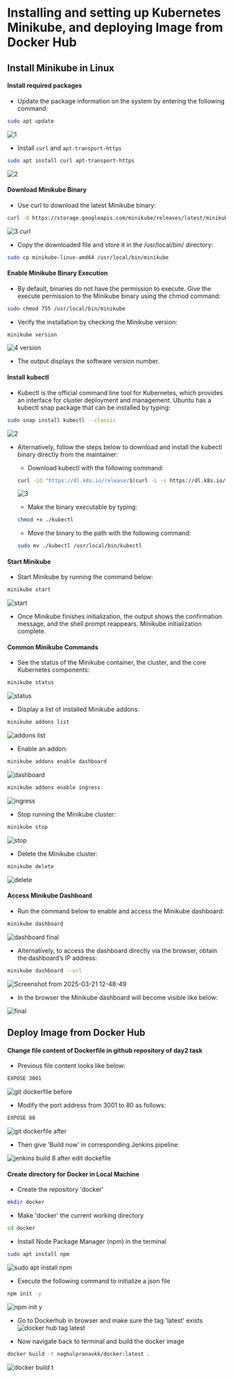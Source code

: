 # Installing and setting up Kubernetes Minikube, and deploying Image from Docker Hub

## Install Minikube in Linux

#### Install required packages

- Update the package information on the system by entering the following command:
```bash
sudo apt update
```
![1](https://github.com/user-attachments/assets/cd2810c4-b710-44b8-be4a-2a75f8efe6e9)

- Install `curl` and `apt-transport-https`
```bash
sudo apt install curl apt-transport-https
```
![2](https://github.com/user-attachments/assets/00f8e2c2-1e0c-4450-9bba-28a2b0bd96ee)


#### Download Minikube Binary

- Use curl to download the latest Minikube binary:
```bash
curl -O https://storage.googleapis.com/minikube/releases/latest/minikube-linux-amd64
```
![3 curl](https://github.com/user-attachments/assets/d8e898e3-7193-4b42-9bd3-ed224ce929c9)

- Copy the downloaded file and store it in the /usr/local/bin/ directory:
```bash
sudo cp minikube-linux-amd64 /usr/local/bin/minikube
```

#### Enable Minikube Binary Execution

- By default, binaries do not have the permission to execute. Give the execute permission to the Minikube binary using the chmod command:
```bash
sudo chmod 755 /usr/local/bin/minikube
```
- Verify the installation by checking the Minikube version:
```bash
minikube version
```
![4 version](https://github.com/user-attachments/assets/99b4b77f-234f-4723-a0a2-518aa9886b99)

- The output displays the software version number.

#### Install kubectl

- Kubectl is the official command line tool for Kubernetes, which provides an interface for cluster deployment and management. Ubuntu has a kubectl snap package that can be installed by typing:
```bash
sudo snap install kubectl --classic
```
![2](https://github.com/user-attachments/assets/247b6be6-e0f9-4690-9007-c5335d048148)

- Alternatively, follow the steps below to download and install the kubectl binary directly from the maintainer:
  - Download kubectl with the following command:
  ```bash
  curl -LO "https://dl.k8s.io/release/$(curl -L -s https://dl.k8s.io/release/stable.txt)/bin/linux/amd64/kubectl"
  ```
  ![3](https://github.com/user-attachments/assets/3552d279-02a2-4354-b7b1-0909f03dcd2d)

  - Make the binary executable by typing:
  ```bash
  chmod +x ./kubectl
  ```
  - Move the binary to the path with the following command:
  ```bash
  sudo mv ./kubectl /usr/local/bin/kubectl
  ```

#### Start Minikube

- Start Minikube by running the command below:
```bash
minikube start
```
![start](https://github.com/user-attachments/assets/0ec0b437-70f9-452e-8fd4-6e161e507559)

- Once Minikube finishes initialization, the output shows the confirmation message, and the shell prompt reappears.
Minikube initialization complete.

#### Common Minikube Commands

- See the status of the Minikube container, the cluster, and the core Kubernetes components:
```bash
minikube status
```
![status](https://github.com/user-attachments/assets/df7bb9d8-b681-43de-a54c-41950c7f1db0)

- Display a list of installed Minikube addons:
```bash
minikube addons list
```
![addons list](https://github.com/user-attachments/assets/6e80511e-55ee-4e09-aa51-3423a169fe74)

- Enable an addon:
```bash
minikube addons enable dashboard
```
![dashboard](https://github.com/user-attachments/assets/067d1b3f-f2be-4cc3-987a-e9635c6a3f03)

```bash
minikube addons enable ingress
```
![ingress](https://github.com/user-attachments/assets/dfa522a7-847c-48ea-8bee-efbc792445ee)

- Stop running the Minikube cluster:
```bash
minikube stop
```
![stop](https://github.com/user-attachments/assets/fabe7a09-ed5c-4e72-bda1-9395ce7bf712)

- Delete the Minikube cluster:
```bash
minikube delete
```
![delete](https://github.com/user-attachments/assets/031db394-1840-4b55-92a9-55404d0a2485)


#### Access Minikube Dashboard

- Run the command below to enable and access the Minikube dashboard:
```bash
minikube dashboard
```
![dashboard final](https://github.com/user-attachments/assets/54ecc507-46a3-4ce3-a077-eaa778bfc7ff)

- Alternatively, to access the dashboard directly via the browser, obtain the dashboard’s IP address:
```bash
minikube dashboard --url
```
![Screenshot from 2025-03-21 12-48-49](https://github.com/user-attachments/assets/466b9f4f-3da0-4cab-b181-d5817c429b52)

- In the browser the Minikube dashboard will become visible like below:

![final](https://github.com/user-attachments/assets/40be204b-1003-4177-8ccf-586dbdbf8265)

## Deploy Image from Docker Hub

#### Change file content of Dockerfile in github repository of day2 task

- Previous file content looks like below:
```bash
EXPOSE 3001
```
![git dockerfile before](https://github.com/user-attachments/assets/ef105ef3-e573-4f79-b825-3e7c08ad5d1f)

- Modify the port address from 3001 to 80 as follows:
```bash
EXPOSE 80
```
![git dockerfile after](https://github.com/user-attachments/assets/1b233a8b-5113-44ae-a753-8f2f59a5b85e)

- Then give 'Build now' in corresponding Jenkins pipeline:

![jenkins build 8 after edit dockefile](https://github.com/user-attachments/assets/e82c0333-7c48-49c5-a3b3-a602e949c3f0)

#### Create directory for Docker in Local Machine

- Create the repository 'docker'
```bash
mkdir docker
```
- Make 'docker' the current working directory
```bash
cd docker
```
- Install Node Package Manager (npm) in the terminal
```bash
sudo apt install npm
```
![sudo apt install npm](https://github.com/user-attachments/assets/23cda6af-7da0-4a42-ba08-e9c5f84052a1)

- Execute the following command to initialize a json file
```bash
npm init -y
```
![npm init y](https://github.com/user-attachments/assets/ae68f3e2-b8aa-4338-8d2d-3bf176348e53)

- Go to Dockerhub in browser and make sure the tag 'latest' exists
![docker hub tag latest](https://github.com/user-attachments/assets/9a5f1371-d990-4072-844b-d36ef1f6e01e)

- Now navigate back to terminal and build the docker image
```bash
docker build -t naghulpranavkk/docker:latest .
```
![docker build t](https://github.com/user-attachments/assets/c6708604-105f-4210-9dac-6da79fc1c427)
